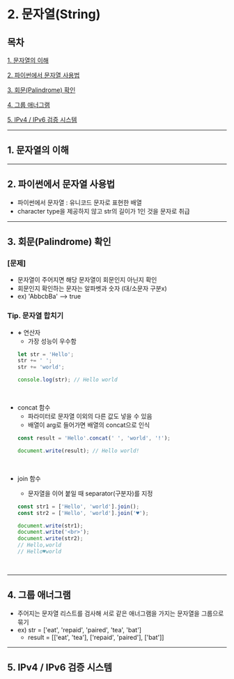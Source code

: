 # 2. 문자열(String)

## 목차


[1. 문자열의 이해](#1)

[2. 파이썬에서 문자열 사용법](#2)

[3. 회문(Palindrome) 확인](#3)

[4. 그룹 애너그램](#4)

[5. IPv4 / IPv6 검증 시스템](#5)


---

## 1. 문자열의 이해<a id="1"></a>

---

## 2. 파이썬에서 문자열 사용법<a id="2"></a>

- 파이썬에서 문자열 : 유니코드 문자로 표현한 배열
- character type을 제공하지 않고 str의 길이가 1인 것을 문자로 취급

---

## 3. 회문(Palindrome) 확인<a id="3"></a>
### **[문제]**
- 문자열이 주어지면 해당 문자열이 회문인지 아닌지 확인
- 회문인지 확인하는 문자는 알파벳과 숫자 (대/소문자 구분x)
- ex) 'AbbcbBa' --> true


### Tip. 문자열 합치기
- **+** 연산자
  - 가장 성능이 우수함
  ```js
  let str = 'Hello';
  str += ' ';
  str += 'world';

  console.log(str); // Hello world
  ```

<br>

- concat 함수
  - 파라미터로 문자열 이외의 다른 값도 넣을 수 있음
  - 배열이 arg로 들어가면 배열의 concat으로 인식
  ```js
  const result = 'Hello'.concat(' ', 'world', '!');

  document.write(result); // Hello world!
  ```

<br>

- join 함수
  - 문자열을 이어 붙일 때 separator(구분자)를 지정
  ```js
  const str1 = ['Hello', 'world'].join();
  const str2 = ['Hello', 'world'].join('♥');

  document.write(str1);
  document.write('<br>');
  document.write(str2);
  // Hello,world
  // Hello♥world
  ```
  
  <br>
  
---

## 4. 그룹 애너그램<a id="4"></a>
- 주어지는 문자열 리스트를 검사해 서로 같은 애너그램을 가지는 문자열을 그룹으로 묶기
- ex) str = ['eat', 'repaid', 'paired', 'tea', 'bat']
  - result = [['eat', 'tea'], ['repaid', 'paired'], ['bat']]
---

## 5. IPv4 / IPv6 검증 시스템<a id="5"></a>

